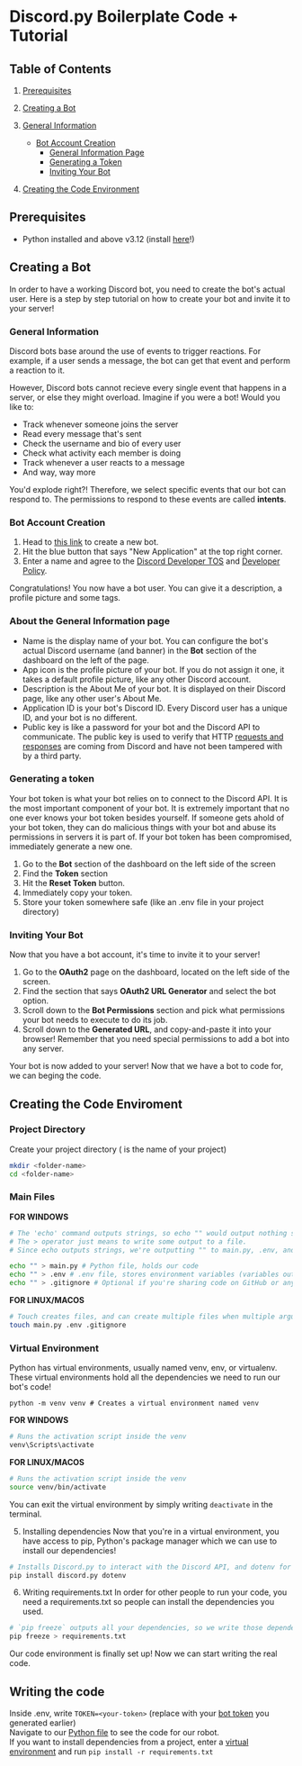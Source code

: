 # Discord.py Boilerplate Code + Tutorial
## Table of Contents
1. [Prerequisites](#prerequisites)
2. [Creating a Bot](#creating-a-bot)
3. [General Information](#general-information)
    - [Bot Account Creation](#bot-account-creation)
        - [General Information Page](#about-the-general-information-page)
        - [Generating a Token](#generating-a-token)
        - [Inviting Your Bot](#inviting-your-bot)

4. [Creating the Code Environment](#creating-the-code-enviroment)


## Prerequisites
- Python installed and above v3.12 (install [here](https://www.python.org/downloads/)!)

## Creating a Bot
In order to have a working Discord bot, you need to create the bot's actual user. Here is a step by step tutorial on how to create your bot and invite it to your server!

### General Information
Discord bots base around the use of events to trigger reactions.
For example, if a user sends a message, the bot can get that event and perform a reaction to it.

However, Discord bots cannot recieve every single event that happens in a server, or else they might overload.
Imagine if you were a bot! Would you like to:
- Track whenever someone joins the server
- Read every message that's sent
- Check the username and bio of every user
- Check what activity each member is doing
- Track whenever a user reacts to a message
- And way, way more

You'd explode right?! Therefore, we select specific events that our bot can respond to. The permissions to respond to these events are called **intents**.

### Bot Account Creation
1. Head to [this link](https://discord.com/developers/applications) to create a new bot.
2. Hit the blue button that says "New Application" at the top right corner.
3. Enter a name and agree to the [Discord Developer TOS](https://support-dev.discord.com/hc/en-us/articles/8562894815383-Discord-Developer-Terms-of-Service) and [Developer Policy](https://support-dev.discord.com/hc/en-us/articles/8563934450327-Discord-Developer-Policy).

Congratulations! You now have a bot user. You can give it a description, a profile picture and some tags.

### About the General Information page
- Name is the display name of your bot. You can configure the bot's actual Discord username (and banner) in the **Bot** section of the dashboard on the left of the page.
- App icon is the profile picture of your bot. If you do not assign it one, it takes a default profile picture, like any other Discord account.
- Description is the About Me of your bot. It is displayed on their Discord page, like any other user's About Me.
- Application ID is your bot's Discord ID. Every Discord user has a unique ID, and your bot is no different.
- Public key is like a password for your bot and the Discord API to communicate. The public key is used to verify that HTTP [requests and responses](https://en.wikipedia.org/wiki/Request%E2%80%93response) are coming from Discord and have not been tampered with by a third party.

### Generating a token
Your bot token is what your bot relies on to connect to the Discord API. It is the most important component of your bot.
It is extremely important that no one ever knows your bot token besides yourself. If someone gets ahold of your bot token, they can do malicious things with your bot and abuse its permissions in servers it is part of. If your bot token has been compromised, immediately generate a new one.

1. Go to the **Bot** section of the dashboard on the left side of the screen
2. Find the **Token** section
3. Hit the **Reset Token** button.
4. Immediately copy your token. 
5. Store your token somewhere safe (like an .env file in your project directory)

### Inviting Your Bot
Now that you have a bot account, it's time to invite it to your server!

1. Go to the **OAuth2** page on the dashboard, located on the left side of the screen.
2. Find the section that says **OAuth2 URL Generator** and select the bot option.
3. Scroll down to the **Bot Permissions** section and pick what permissions your bot needs to execute to do its job.
4. Scroll down to the **Generated URL**, and copy-and-paste it into your browser! Remember that you need special permissions to add a bot into any server.

Your bot is now added to your server! Now that we have a bot to code for, we can beging the code.

## Creating the Code Enviroment
### Project Directory

Create your project directory (<folder-name> is the name of your project)
```bash
mkdir <folder-name>
cd <folder-name>
```
### Main Files
**FOR WINDOWS** 
```bash
# The 'echo' command outputs strings, so echo "" would output nothing since it is an empty string. Try running `echo Hello, World!" in your terminal!
# The > operator just means to write some output to a file.
# Since echo outputs strings, we're outputting "" to main.py, .env, and requirements.txt to create empty files. If you write to a nonexistent file, it's made for you!

echo "" > main.py # Python file, holds our code
echo "" > .env # .env file, stores environment variables (variables outside of our program that can be accessed by the system)
echo "" > .gitignore # Optional if you're sharing code on GitHub or any other Git-hosting service (Codeberg, Bitbucket, GitLab, etc.)
```

**FOR LINUX/MACOS**
```bash
# Touch creates files, and can create multiple files when multiple arguments are passed to it!
touch main.py .env .gitignore
```
### Virtual Environment
Python has virtual environments, usually named venv, env, or virtualenv. These virtual environments hold all the dependencies we need to run our bot's code!

`python -m venv venv # Creates a virtual environment named venv`

**FOR WINDOWS**  
```bash
# Runs the activation script inside the venv
venv\Scripts\activate
```

**FOR LINUX/MACOS**  
```bash
# Runs the activation script inside the venv
source venv/bin/activate
```

You can exit the virtual environment by simply writing `deactivate` in the terminal.

5. Installing dependencies
Now that you're in a virtual environment, you have access to pip, Python's package manager which we can use to install our dependencies!  
```bash
# Installs Discord.py to interact with the Discord API, and dotenv for accessing environment variables
pip install discord.py dotenv
```

6. Writing requirements.txt
In order for other people to run your code, you need a requirements.txt so people can install the dependencies you used.
```bash
# `pip freeze` outputs all your dependencies, so we write those dependencies to requirements.txt (which is made for us if it doesn't already exist)
pip freeze > requirements.txt
```

Our code environment is finally set up! Now we can start writing the real code.

## Writing the code
Inside .env, write `TOKEN=<your-token>` (replace <your-token> with your [bot token](#generating-a-token) you generated earlier)  
Navigate to our [Python file](main.py) to see the code for our robot.  
If you want to install dependencies from a project, enter a [virtual environment](#virtual-environment) and run `pip install -r requirements.txt`